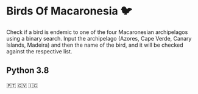# Birds Of Macaronesia :bird:
Check if a bird is endemic to one of the four Macaronesian archipelagos using a binary search.
Input the archipelago (Azores, Cape Verde, Canary Islands, Madeira) and then the name of the bird, and it will be checked against the respective list.

## Python 3.8

:portugal: :cape_verde: :canary_islands:
